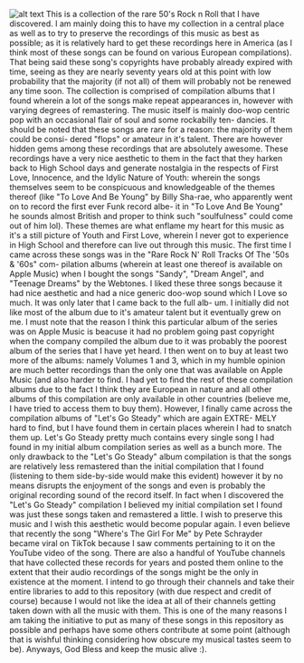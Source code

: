 ![alt text](https://images.wakelet.com/resize?id=nB3f6MkeMRJJpvmwu8ZN6&h=300&w=400&q=85)
This is a collection of the rare 50's Rock n Roll that I have discovered. I am mainly doing this to have 
my collection in a central place as well as to try to preserve the recordings of this music as best as 
possible; as it is relatively hard to get these recordings here in America (as I think most of these 
songs can be found on various European compilations). 
 That being said these song's copyrights have probably already expired with time, seeing as they are nearly 
 seventy years old at this point with low probability that the majority (if not all) of them will probably 
 not be renewed any time soon. The collection is comprised of compilation albums that I found wherein a lot 
 of the songs make repeat appearances in, however with varying degrees of remastering. 
  The music itself is mainly doo-wop centric pop with an occasional flair of soul and some rockabilly ten- 
  dancies. It should be noted that these songs are rare for a reason: the majority of them could be consi- 
  dered "flops" or amateur in it's talent. There are however hidden gems among these recordings that are 
  absolutely awesome. 
   These recordings have a very nice aesthetic to them in the fact that they harken back to High School 
   days and generate nostalgia in the respects of First Love, Innocence, and the Idylic Nature of Youth: 
   wherein the songs themselves seem to be conspicuous and knowledgeable of the themes thereof (like "To 
   Love And Be Young" by Billy Sha-rae, who apparently went on to record the first ever Funk record albe- 
   it in "To Love And Be Young" he sounds almost British and proper to think such "soulfulness" could come 
   out of him lol). These themes are what enflame my heart for this music as it's a still picture of Youth 
   and First Love, wherein I never got to experience in High School and therefore can live out through this 
   music. 
    The first time I came across these songs was in the "Rare Rock N' Roll Tracks Of The '50s & '60s" com- 
    pilation albums (wherein at least one thereof is available on Apple Music) when I bought the songs "Sandy", 
    "Dream Angel", and "Teenage Dreams" by the Webtones. I liked these three songs because it had nice aesthetic 
    and had a nice generic doo-wop sound which I Love so much. It was only later that I came back to the full alb- 
    um. I initially did not like most of the album due to it's amateur talent but it eventually grew on me. I must 
    note that the reason I think this particular album of the series was on Apple Music is beacuse it had no problem 
    going past copyright when the company compiled the album due to it was probably the poorest album of the series 
    that I have yet heard. 
     I then went on to buy at least two more of the albums: namely Volumes 1 and 3, which in my humble opinion 
     are much better recordings than the only one that was available on Apple Music (and also harder to find. I had 
     yet to find the rest of these compilation albums due to the fact I think they are European in nature and all 
     other albums of this compilation are only available in other countries (believe me, I have tried to access them 
     to buy them). However, I finally came across the compilation albums of "Let's Go Steady" which are again EXTRE- 
     MELY hard to find, but I have found them in certain places wherein I had to snatch them up. Let's Go Steady pretty 
     much contains every single song I had found in my initial album compilation series as well as a bunch more. The only 
     drawback to the "Let's Go Steady" album compilation is that the songs are relatively less remastered than the initial 
     compilation that I found (listening to them side-by-side would make this evident) however it by no means disrupts the 
     enjoyment of the songs and even is probably the original recording sound of the record itself. In fact when I discovered 
     the "Let's Go Steady" compilation I believed my initial compilation set I found was just these songs taken and remastered 
     a little. 
      I wish to preserve this music and I wish this aesthetic would become popular again. I even believe that recently the song 
      "Where's The Girl For Me" by Pete Schrayder became viral on TikTok because I saw comments pertaining to it on the YouTube 
      video of the song. There are also a handful of YouTube channels that have collected these records for years and posted them 
      online to the extent that their audio recordings of the songs might be the only in existence at the moment. I intend to go 
      through their channels and take their entire libraries to add to this repository (with due respect and credit of course) 
      because I would not like the idea at all of their channels getting taken down with all the music with them. This is one of 
      the many reasons I am taking the initiative to put as many of these songs in this repository as possible and perhaps have 
      some others contribute at some point (although that is wishful thinking considering how obscure my musical tastes seem to be). 
       Anyways, God Bless and keep the music alive :). 
      
    
